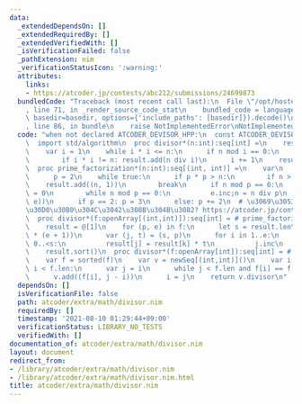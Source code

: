 ```yaml
---
data:
  _extendedDependsOn: []
  _extendedRequiredBy: []
  _extendedVerifiedWith: []
  _isVerificationFailed: false
  _pathExtension: nim
  _verificationStatusIcon: ':warning:'
  attributes:
    links:
    - https://atcoder.jp/contests/abc212/submissions/24699873
  bundledCode: "Traceback (most recent call last):\n  File \"/opt/hostedtoolcache/Python/3.10.1/x64/lib/python3.10/site-packages/onlinejudge_verify/documentation/build.py\"\
    , line 71, in _render_source_code_stat\n    bundled_code = language.bundle(stat.path,\
    \ basedir=basedir, options={'include_paths': [basedir]}).decode()\n  File \"/opt/hostedtoolcache/Python/3.10.1/x64/lib/python3.10/site-packages/onlinejudge_verify/languages/nim.py\"\
    , line 86, in bundle\n    raise NotImplementedError\nNotImplementedError\n"
  code: "when not declared ATCODER_DEVISOR_HPP:\n  const ATCODER_DEVISOR_HPP* = 1\n\
    \  import std/algorithm\n  proc divisor*(n:int):seq[int] =\n    result = newSeq[int]()\n\
    \    var i = 1\n    while i * i <= n:\n      if n mod i == 0:\n        result.add(i)\n\
    \        if i * i != n: result.add(n div i)\n      i += 1\n    result.sort()\n\
    \  proc prime_factorization*(n:int):seq[(int, int)] =\n    var\n      n = n\n\
    \      p = 2\n    while true:\n      if p * p > n:\n        if n > 1:\n      \
    \    result.add((n, 1))\n        break\n      if n mod p == 0:\n        var e\
    \ = 0\n        while n mod p == 0:\n          e.inc;n = n div p\n        result.add((p,\
    \ e))\n      if p == 2: p = 3\n      else: p += 2\n  # \u3069\u3053\u304B\u306B\
    \u30D0\u30B0\u304C\u3042\u308B\u304B\u3082? https://atcoder.jp/contests/abc212/submissions/24699873\n\
    \  proc divisor*(f:openArray[(int,int)]):seq[int] = # prime_factorization => divisor\n\
    \    result = @[1]\n    for (p, e) in f:\n      let s = result.len\n      result.setLen(s\
    \ * (e + 1))\n      var (j, t) = (s, p)\n      for i in 1..e:\n        for k in\
    \ 0..<s:\n          result[j] = result[k] * t\n          j.inc\n        t *= p\n\
    \    result.sort()\n  proc divisor*(f:openArray[int]):seq[int] = # primes => divisor\n\
    \    var f = sorted(f)\n    var v = newSeq[(int,int)]()\n    var i = 0\n    while\
    \ i < f.len:\n      var j = i\n      while j < f.len and f[i] == f[j]: j.inc\n\
    \      v.add((f[i], j - i))\n      i = j\n    return v.divisor\n"
  dependsOn: []
  isVerificationFile: false
  path: atcoder/extra/math/divisor.nim
  requiredBy: []
  timestamp: '2021-08-10 01:29:44+09:00'
  verificationStatus: LIBRARY_NO_TESTS
  verifiedWith: []
documentation_of: atcoder/extra/math/divisor.nim
layout: document
redirect_from:
- /library/atcoder/extra/math/divisor.nim
- /library/atcoder/extra/math/divisor.nim.html
title: atcoder/extra/math/divisor.nim
---
```


